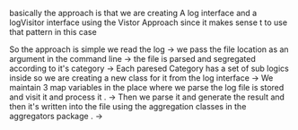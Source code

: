 basically the approach is that we are creating A log interface and a logVisitor interface using the Vistor Approach since it makes sense t
to use that pattern in this case 


So the approach is simple we read the log 
-> we pass the file location as an argument in the command line 
-> the file is parsed and segregated according to it's category 
-> Each paresed Category has a set of sub logics inside so we are creating a new class for it from the log interface 
-> We maintain 3 map variables in the place where we parse the log file is stored and visit it and process it .
-> Then we parse it and generate the result and then it's written into the file using the aggregation classes in the aggregators package .
-> 